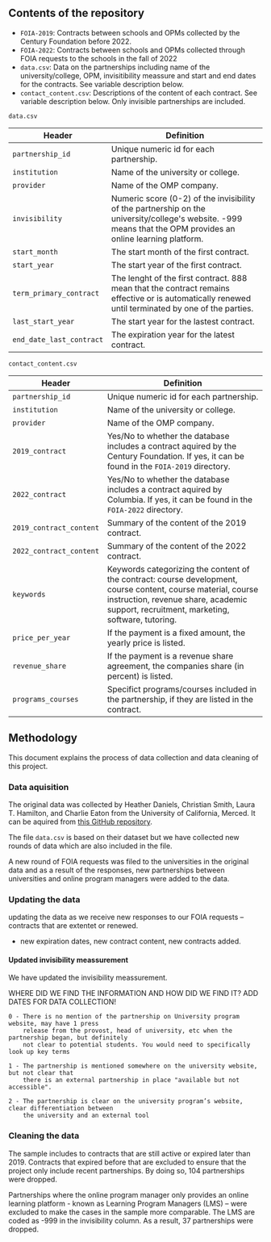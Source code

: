 
## Contents of the repository

- `FOIA-2019`: Contracts between schools and OPMs collected by the Century Foundation before 2022. 
- `FOIA-2022`: Contracts between schools and OPMs collected through FOIA requests to the schools in the fall of 2022
- `data.csv`: Data on the partnerships including name of the university/college, OPM, invisitibility meassure and start and end dates for the contracts. See variable description below.
- `contact_content.csv`: Descriptions of the content of each contract. See variable description below. Only invisible partnerships are included.

`data.csv`

| Header         | Definition |
|----------------|------------|
|`partnership_id`|Unique numeric id for each partnership.|
|`institution`   |Name of the university or college.|
|`provider`      |Name of the OMP company.|
|`invisibility`  |Numeric score (0-2) of the invisibility of the partnership on the university/college's website. -999 means that the OPM provides an online learning platform.|
|`start_month`   |The start month of the first contract.|
|`start_year`    |The start year of the first contract.|
|`term_primary_contract`|The lenght of the first contract. 888 mean that the contract remains effective or is automatically renewed until terminated by one of the parties.|
|`last_start_year`|The start year for the lastest contract.|
|`end_date_last_contract`|The expiration year for the latest contract.|

`contact_content.csv`

| Header         | Definition |
|----------------|------------|
|`partnership_id`|Unique numeric id for each partnership.|
|`institution`   |Name of the university or college.|
|`provider`      |Name of the OMP company.|
|`2019_contract`  |Yes/No to whether the database includes a contract aquired by the Century Foundation. If yes, it can be found in the `FOIA-2019` directory.|
|`2022_contract`   |Yes/No to whether the database includes a contract aquired by Columbia. If yes, it can be found in the `FOIA-2022` directory.|
|`2019_contract_content`|Summary of the content of the 2019 contract.|
|`2022_contract_content`|Summary of the content of the 2022 contract.|
|`keywords`|Keywords categorizing the content of the contract: course development, course content, course material, course instruction, revenue share, academic support, recruitment, marketing, software, tutoring.|
|`price_per_year`|If the payment is a fixed amount, the yearly price is listed.|
|`revenue_share`|If the payment is a revenue share agreement, the companies share (in percent) is listed.|
|`programs_courses`|Specifict programs/courses included in the partnership, if they are listed in the contract.|

## Methodology

This document explains the process of data collection and data cleaning of this project.

### Data aquisition
The original data was collected by Heather Daniels, Christian Smith, Laura T. Hamilton, and Charlie Eaton from the University of California, Merced. It can be aquired from [this GitHub repository](https://github.com/HigherEdData/Outsourcing-Online-Education). 

The file `data.csv` is based on their dataset but we have collected new rounds of data which are also included in the file. 

A new round of FOIA  requests was filed to the universities in the original data and as a result of the responses, new partnerships between universities and online program managers were added to the data. 

### Updating the data

updating the data as we receive new responses to our FOIA requests – contracts that are extentet or renewed. 
- new expiration dates, new contract content, new contracts added.

#### Updated invisibility meassurement
We have updated the invisibility meassurement. 

WHERE DID WE FIND THE INFORMATION AND HOW DID WE FIND IT?
ADD DATES FOR DATA COLLECTION! 

    0 - There is no mention of the partnership on University program website, may have 1 press 
        release from the provost, head of university, etc when the partnership began, but definitely 
        not clear to potential students. You would need to specifically look up key terms 

    1 - The partnership is mentioned somewhere on the university website, but not clear that 
        there is an external partnership in place "available but not accessible".

    2 - The partnership is clear on the university program’s website, clear differentiation between
        the university and an external tool

### Cleaning the data
The sample includes to contracts that are still active or expired later than 2019. Contracts that expired before that are excluded to ensure that the project only include recent partnerships. By doing so, 104 partnerships were dropped. 

Partnerships where the online program manager only provides an online learning platform - known as Learning Program Managers (LMS) – were excluded to make the cases in the sample more comparable. The LMS are coded as -999 in the invisibility column. As a result, 37 partnerships were dropped.